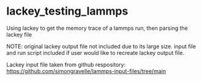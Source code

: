 # lackey_testing_lammps
Using lackey to get the memory trace of a lammps run, then parsing the lackey file

NOTE: original lackey output file not included due to its large size. input file and run script included if user would like to recreate lackey output file.

Lackey input file taken from github respository: https://github.com/simongravelle/lammps-input-files/tree/main
